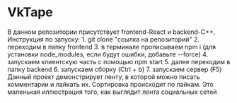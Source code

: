 # VkTape
В данном репозитории присутствует frontend-React и backend-C++.
Инструкция по запуску:
                      1. git clone "ссылка на репозиторий"
                      2. переходим в папку frontend
                      3. в терминале прописываем npm i (для установки node_modules, если будут ошибки, добавьте --force)
                      4. запускаем клиентскую часть с помощью npm start
                      5. далее переходим в папку backend
                      6. запускаем сборку (Ctrl + b)
                      7. запускаем сервер (F5)
Данный проект демонстрирует ленту, в которой можно писать комментарии и лайкать их. Сортировка происходит по лайкам.
Это маленькая иллюстрация того, как выглядит лента социальных сетей
